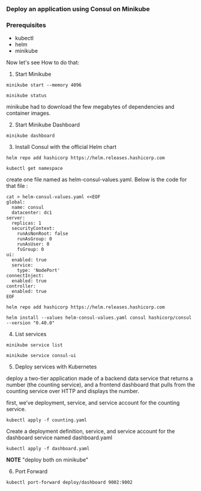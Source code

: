 ### Deploy an application using Consul on Minikube

### Prerequisites

* kubectl
* helm
* minikube

Now let's see How to do that:

1. Start Minikube

```
minikube start --memory 4096

minikube status
```

minikube had to download the few megabytes of dependencies and container images.

2. Start Minikube Dashboard

```
minikube dashboard
```

3. Install Consul with the official Helm chart

```
helm repo add hashicorp https://helm.releases.hashicorp.com

kubectl get namespace  
```

create one file named as helm-consul-values.yaml. Below is the code for that file :

```
cat > helm-consul-values.yaml <<EOF
global:
  name: consul
  datacenter: dc1
server:
  replicas: 1
  securityContext:
    runAsNonRoot: false
    runAsGroup: 0
    runAsUser: 0
    fsGroup: 0
ui:
  enabled: true
  service:
    type: 'NodePort'
connectInject:
  enabled: true
controller:
  enabled: true
EOF
```

```
helm repo add hashicorp https://helm.releases.hashicorp.com

helm install --values helm-consul-values.yaml consul hashicorp/consul --version "0.40.0"
```

4. List services

```
minikube service list

minikube service consul-ui
```

5. Deploy services with Kubernetes

deploy a two-tier application made of a backend data service that returns a number (the counting service), and a frontend dashboard that pulls from the counting service over HTTP and displays the number.

first, we’ve deployment, service, and service account for the counting service.

```
kubectl apply -f counting.yaml
```

Create a deployment definition, service, and service account for the dashboard service named dashboard.yaml

```
kubectl apply -f dashboard.yaml
```
**NOTE**  "deploy both on minikube"

6. Port Forward

```
kubectl port-forward deploy/dashboard 9002:9002
```